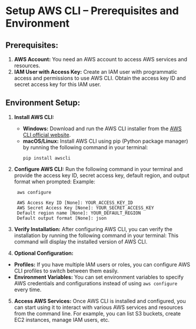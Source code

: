 # Setup AWS CLI – Prerequisites and Environment

## Prerequisites:
1. **AWS Account:** You need an AWS account to access AWS services and resources.
2. **IAM User with Access Key:** Create an IAM user with programmatic access and permissions to use AWS CLI. Obtain the access key ID and secret access key for this IAM user.

## Environment Setup:
1. **Install AWS CLI:**
   - **Windows:** Download and run the AWS CLI installer from the [AWS CLI official website](https://aws.amazon.com/cli/).
   - **macOS/Linux:** Install AWS CLI using pip (Python package manager) by running the following command in your terminal:
     ```
     pip install awscli
     ```

2. **Configure AWS CLI:**
   Run the following command in your terminal and provide the access key ID, secret access key, default region, and output format when prompted:
   Example:
   ``` 
    aws configure
   
    AWS Access Key ID [None]: YOUR_ACCESS_KEY_ID
    AWS Secret Access Key [None]: YOUR_SECRET_ACCESS_KEY
    Default region name [None]: YOUR_DEFAULT_REGION
    Default output format [None]: json
   ```

3. **Verify Installation:**
After configuring AWS CLI, you can verify the installation by running the following command in your terminal:
This command will display the installed version of AWS CLI.

4. **Optional Configuration:**
- **Profiles:** If you have multiple IAM users or roles, you can configure AWS CLI profiles to switch between them easily.
- **Environment Variables:** You can set environment variables to specify AWS credentials and configurations instead of using `aws configure` every time.

5. **Access AWS Services:**
Once AWS CLI is installed and configured, you can start using it to interact with various AWS services and resources from the command line. For example, you can list S3 buckets, create EC2 instances, manage IAM users, etc.
